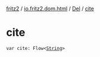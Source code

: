 [fritz2](../../index.md) / [io.fritz2.dom.html](../index.md) / [Del](index.md) / [cite](./cite.md)

# cite

`var cite: Flow<`[`String`](https://kotlinlang.org/api/latest/jvm/stdlib/kotlin/-string/index.html)`>`